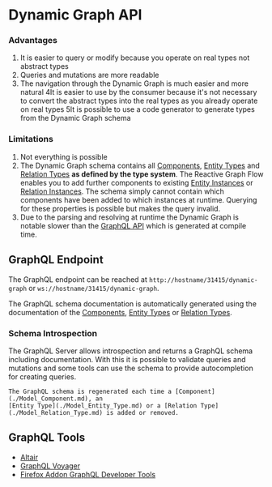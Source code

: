 # Dynamic Graph API

### Advantages

1. It is easier to query or modify because you operate on real types not abstract types
2. Queries and mutations are more readable
3. The navigation through the Dynamic Graph is much easier and more natural
4It is easier to use by the consumer because it's not necessary to convert the abstract types into the real types as
   you already operate on real types
5It is possible to use a code generator to generate types from the Dynamic Graph schema

### Limitations

1. Not everything is possible
2. The Dynamic Graph schema contains all [Components](./Model_Component.md), [Entity Types](./Model_Entity_Type.md) and
   [Relation Types](./Model_Relation_Type.md) __as defined by the type system__. The Reactive Graph Flow enables you to
   add further components to existing [Entity Instances](./Model_Entity_Instance.md) or
   [Relation Instances](./Model_Relation_Instance.md). The schema simply cannot contain which components have been added
   to which instances at runtime. Querying for these properties is possible but makes the query invalid.
3. Due to the parsing and resolving at runtime the Dynamic Graph is notable slower than the
   [GraphQL API](./GraphQL_API.md) which is generated at compile time.

## GraphQL Endpoint

The GraphQL endpoint can be reached at `http://hostname/31415/dynamic-graph` or `ws://hostname/31415/dynamic-graph`.

The GraphQL schema documentation is automatically generated using the documentation of the
[Components](./Model_Component.md), [Entity Types](./Model_Entity_Type.md) or
[Relation Types](./Model_Relation_Type.md).

### Schema Introspection

The GraphQL Server allows introspection and returns a GraphQL schema including documentation. With this it is possible
to validate queries and mutations and some tools can use the schema to provide autocompletion for creating queries.

```admonish tip "Schema Regeneration"
The GraphQL schema is regenerated each time a [Component](./Model_Component.md), an
[Entity Type](./Model_Entity_Type.md) or a [Relation Type](./Model_Relation_Type.md) is added or removed.
```


## GraphQL Tools

* [Altair](https://altair.sirmuel.design/)
* [GraphQL Voyager](https://apis.guru/graphql-voyager/)
* [Firefox Addon GraphQL Developer Tools](https://addons.mozilla.org/de/firefox/addon/graphql-developer-tools/)
